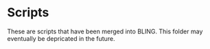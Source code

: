 # Scripts
These are scripts that have been merged into BLING.  This folder may eventually be depricated in the future.
